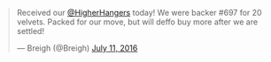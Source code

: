 ---
---
<blockquote class="twitter-tweet" data-lang="en"><p lang="en" dir="ltr">Received our <a href="https://twitter.com/HigherHangers">@HigherHangers</a>  today! We were backer #697 for 20 velvets. Packed for our move, but will deffo buy more after we are settled!</p>&mdash; Breigh (@Breigh) <a href="https://twitter.com/Breigh/status/752404163611549696">July 11, 2016</a></blockquote>
<script async src="//platform.twitter.com/widgets.js" charset="utf-8"></script>